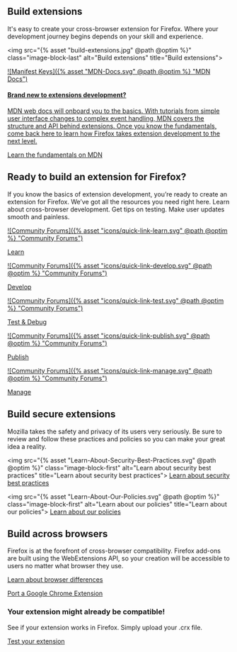 <!-- Section Intro -->
<div class="panel-intro bg-dark">
<div class="bg"></div>

<div class="grid-container grid-x grid-padding-x align-center align-middle panel-nested">
<div class="cell small-12 medium-6" markdown="1">

## Build extensions

It's easy to create your cross-browser extension for Firefox. Where your development journey begins depends on your skill and experience.

</div>
<div class="cell small-12 medium-6">

<img src="{% asset "build-extensions.jpg" @path @optim %}" class="image-block-last" alt="Build extensions" title="Build extensions">

</div>
</div>

<div class="tiles-container">
<div class="grid-container grid-x grid-padding-x align-center">

<!-- Tile 1 -->
<a href="https://developer.mozilla.org/docs/Mozilla/Add-ons/WebExtensions/What_are_WebExtensions" class="cell small-12 medium-12 tile illustrated-tile tile-block-link">
<div class="block-link" markdown="1">

![Manifest Keys]({% asset "MDN-Docs.svg" @path @optim %} "MDN Docs")

#### Brand new to extensions development?

MDN web docs will onboard you to the basics. With tutorials from simple user interface changes to complex event handling, MDN covers the structure and API behind extensions. Once you know the fundamentals, come back here to learn how Firefox takes extension development to the next level.

<span class="block-link-inline">Learn the fundamentals on MDN</span>

</div>
</a>
<!-- END: Tile 1 -->

</div>
</div>
</div>
<!-- END: Section Intro -->

<!-- Section -->
<div class="panel-collapse quick-links">
<div class="grid-container grid-x grid-padding-x align-space-between">
<div class="cell small-12" markdown="1">

## Ready to build an extension for Firefox?

If you know the basics of extension development, you’re ready to create an extension for Firefox. We’ve got all the resources you need right here. Learn about cross-browser development. Get tips on testing. Make user updates smooth and painless.

</div>

<!-- Tile -->
<a href="/extension-basics/" class="cell auto tile tile-block-link">
<div class="block-link" markdown="1">

![Community Forums]({% asset "icons/quick-link-learn.svg" @path @optim %} "Community Forums")

<p><span class="block-link-inline">Learn</span></p>

</div>
</a>
<!-- END: Tile -->

<!-- Tile -->
<a href="/documentation/develop/" class="cell auto tile tile-block-link">
<div class="block-link" markdown="1">

![Community Forums]({% asset "icons/quick-link-develop.svg" @path @optim %} "Community Forums")

<p><span class="block-link-inline">Develop</span></p>

</div>
</a>
<!-- END: Tile -->

<!-- Tile -->
<a href="/documentation/develop/debugging/" class="cell auto tile tile-block-link">
<div class="block-link" markdown="1">

![Community Forums]({% asset "icons/quick-link-test.svg" @path @optim %} "Community Forums")

<p><span class="block-link-inline">Test & Debug</span></p>

</div>
</a>
<!-- END: Tile -->

<!-- Tile -->
<a href="/documentation/publish/" class="cell auto tile tile-block-link">
<div class="block-link" markdown="1">

![Community Forums]({% asset "icons/quick-link-publish.svg" @path @optim %} "Community Forums")

<p><span class="block-link-inline">Publish</span></p>

</div>
</a>
<!-- END: Tile -->

<!-- Tile -->
<a href="/documentation/manage/" class="cell auto tile tile-block-link">
<div class="block-link" markdown="1">

![Community Forums]({% asset "icons/quick-link-manage.svg" @path @optim %} "Community Forums")

<p><span class="block-link-inline">Manage</span></p>

</div>
</a>
<!-- END: Tile -->

</div>
</div>

<!-- Section -->
<div class="panel-collapse">
<div class="grid-container grid-x grid-padding-x align-center">
<div class="cell small-12" markdown="1">

## Build secure extensions

Mozilla takes the safety and privacy of its users very seriously. Be sure to review and follow these practices and policies so you can make your great idea a reality.

</div>
</div>

<div class="grid-container grid-x grid-padding-x align-center">
<div class="cell small-12 medium-6" markdown="1">

<img src="{% asset "Learn-About-Security-Best-Practices.svg" @path @optim %}" class="image-block-first" alt="Learn about security best practices" title="Learn about security best practices">
[Learn about security best practices](/documentation/develop/build-a-secure-extension/)

</div>
<div class="cell small-12 medium-6" markdown="1">

<img src="{% asset "Learn-About-Our-Policies.svg" @path @optim %}" class="image-block-first" alt="Learn about our policies" title="Learn about our policies">
[Learn about our policies](/documentation/publish/add-on-policies/)

</div>
</div>
</div>

<!-- Section -->
<div class="panel-collapse">
<div class="grid-container grid-x grid-padding-x align-center">
<div class="cell small-12 medium-6" markdown="1">

## Build across browsers

</div>
<div class="cell small-12 medium-6" markdown="1">

Firefox is at the forefront of cross-browser compatibility. Firefox add-ons are built using the WebExtensions API, so your creation will be accessible to users no matter what browser they use.

[Learn about browser differences](/documentation/develop/browser-compatibility/)

[Port a Google Chrome Extension](/documentation/develop/porting-a-google-chrome-extension/)

</div>
</div>
</div>

<!-- Section CTA -->
<div class="section-cta bg-dark" style="background-image: url({% asset "extension-bg.svg" @path @optim %});">
<div class="img" style="background-image: url({% asset "extension-v2.svg" @path @optim %});"></div>
<div class="grid-container grid-x grid-padding-x align-middle">
<div class="cell small-12 large-4 xlarge-3 xlarge-offset-1" markdown="1">

### Your extension might already be compatible!

See if your extension works in Firefox. Simply upload your .crx file.

[Test your extension](https://www.extensiontest.com/)

</div>
</div>
</div>
<!-- END: Section CTA -->
